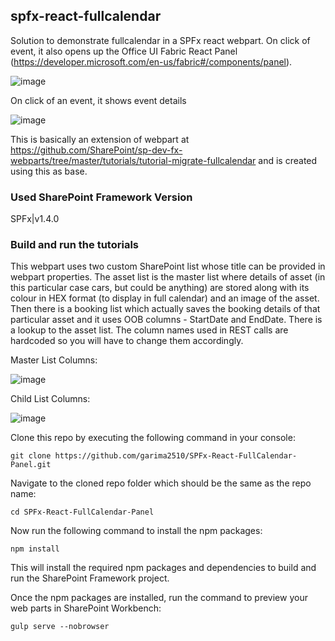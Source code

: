 ## spfx-react-fullcalendar

Solution to demonstrate fullcalendar in a SPFx react webpart. On click of event, it also opens up the Office UI Fabric React Panel (https://developer.microsoft.com/en-us/fabric#/components/panel).

![image](https://user-images.githubusercontent.com/5468867/41894996-6fb5f7e6-793e-11e8-8c4b-8b2f6a665234.png)

On click of an event, it shows event details

![image](https://user-images.githubusercontent.com/5468867/41895044-925d3ca0-793e-11e8-9e7b-03e2e21ce347.png)

This is basically an extension of webpart at https://github.com/SharePoint/sp-dev-fx-webparts/tree/master/tutorials/tutorial-migrate-fullcalendar and is created using this as base.

### Used SharePoint Framework Version
SPFx|v1.4.0

### Build and run the tutorials

This webpart uses two custom SharePoint list whose title can be provided in webpart properties. The asset list is the master list where details of asset (in this particular case cars, but could be anything) are stored along with its colour in HEX format (to display in full calendar) and an image of the asset. Then there is a booking list which actually saves the booking details of that particular asset and it uses OOB columns - StartDate and EndDate. There is a lookup to the asset list. The column names used in REST calls are hardcoded so you will have to change them accordingly.

Master List Columns:

![image](https://user-images.githubusercontent.com/5468867/41895963-fd558c5e-7940-11e8-90b9-8dbd54505ac6.png)

Child List Columns:

![image](https://user-images.githubusercontent.com/5468867/41895987-16909092-7941-11e8-99ae-eeaa34f2e215.png)

Clone this repo by executing the following command in your console:
```
git clone https://github.com/garima2510/SPFx-React-FullCalendar-Panel.git
```

Navigate to the cloned repo folder which should be the same as the repo name:
```
cd SPFx-React-FullCalendar-Panel
```

Now run the following command to install the npm packages:
```
npm install
```

This will install the required npm packages and dependencies to build and run the SharePoint Framework project.

Once the npm packages are installed, run the command to preview your web parts in SharePoint Workbench:
```
gulp serve --nobrowser
```
